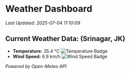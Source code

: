 
# Weather Dashboard

_Last Updated: 2025-07-04 11:10:09_

## Current Weather Data: (Srinagar, JK)
- **Temperature:** 35.4 °C ![Temperature Badge](https://img.shields.io/badge/Temperature-High%20Temp-orange)
- **Wind Speed:** 6.9 km/h ![Wind Speed Badge](https://img.shields.io/badge/Wind%20Speed-Light%20Wind-blue)

*Powered by Open-Meteo API*
